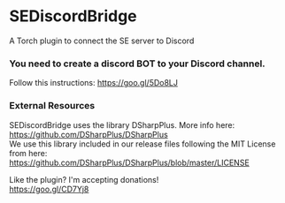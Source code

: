# SEDiscordBridge
A Torch plugin to connect the SE server to Discord

### You need to create a discord BOT to your Discord channel. 
Follow this instructions: https://goo.gl/5Do8LJ

### External Resources
SEDiscordBridge uses the library DSharpPlus. More info here: https://github.com/DSharpPlus/DSharpPlus  
We use this library included in our release files following the MIT License from here:  https://github.com/DSharpPlus/DSharpPlus/blob/master/LICENSE

Like the plugin? I'm accepting donations!  
https://goo.gl/CD7Yj8